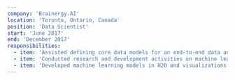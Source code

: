 ```yaml
---
company: 'Brainergy.AI'
location: 'Toronto, Ontario, Canada'
position: 'Data Scientist'
start: 'June 2017'
end: 'December 2017'
responsibilities:
  - item: 'Assisted defining core data models for an end-to-end data analytics platform for financial institutions'
  - item: 'Conducted research and development activities on machine learning algorithms using Python to fulfill internal and client needs'
  - item: 'Developed machine learning models in H2O and visualizations in Kibana using simulated data for client demonstrations'
---
```

